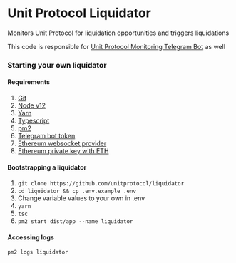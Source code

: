 # Unit Protocol Liquidator

Monitors Unit Protocol for liquidation opportunities and triggers liquidations

This code is responsible for [Unit Protocol Monitoring Telegram Bot](https://t.me/unit_protocol_pulse) as well

### Starting your own liquidator

#### Requirements
1. [Git](https://git-scm.com/book/en/v2/Getting-Started-Installing-Git)
1. [Node v12](https://nodejs.org/en/download/)
1. [Yarn](https://www.npmjs.com/package/yarn)
1. [Typescript](https://www.npmjs.com/package/typescript)
1. [pm2](https://www.npmjs.com/package/pm2)
1. [Telegram bot token](https://t.me/botfather)
1. [Ethereum websocket provider](https://infura.io/)
1. [Ethereum private key with ETH](https://ethereum.org/en/get-eth/)


#### Bootstrapping a liquidator
1. ```git clone https://github.com/unitprotocol/liquidator```
1. ```cd liquidator && cp .env.example .env```
1. Change variable values to your own in .env
1. ```yarn```
1. ```tsc```
1. ```pm2 start dist/app --name liquidator```

#### Accessing logs
```pm2 logs liquidator```
